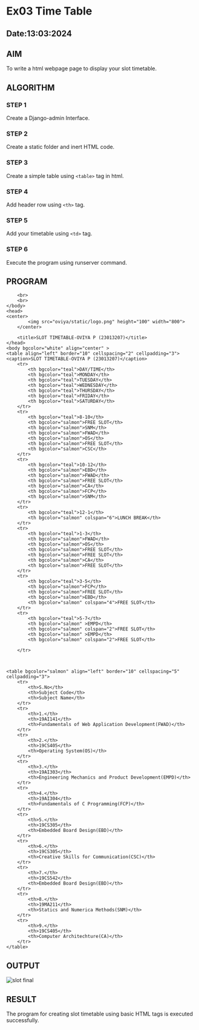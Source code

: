 # Ex03 Time Table
## Date:13:03:2024

## AIM
To write a html webpage page to display your slot timetable.

## ALGORITHM
### STEP 1
Create a Django-admin Interface.

### STEP 2
Create a static folder and inert HTML code.

### STEP 3
Create a simple table using ```<table>``` tag in html.

### STEP 4
Add header row using ```<th>``` tag.

### STEP 5
Add your timetable using ```<td>``` tag.

### STEP 6
Execute the program using runserver command.

## PROGRAM
<html>
    <title>TIME TABLE</title>
    <body>
       
        <br>
        <br>
    </body>
    <head>
    <center>
            <img src="oviya/static/logo.png" height="100" width="800">
        </center>

        <title>SLOT TIMETABLE-OVIYA P (23013207)</title>
    </head>
    <body bgcolor="white" align="center" >
    <table align="left" border="10" cellspacing="2" cellpadding="3">
    <caption>SLOT TIMETABLE-OVIYA P (23013207)</caption>
        <tr>
            <th bgcolor="teal">DAY/TIME</th>
            <th bgcolor="teal">MONDAY</th>
            <th bgcolor="teal">TUESDAY</th>
            <th bgcolor="teal">WEDNESDAY</th>
            <th bgcolor="teal">THURSDAY</th>
            <th bgcolor="teal">FRIDAY</th>
            <th bgcolor="teal">SATURDAY</th>
        </tr>
        <tr>
            <th bgcolor="teal">8-10</th>
            <th bgcolor="salmon">FREE SLOT</th>
            <th bgcolor="salmon">SNM</th>
            <th bgcolor="salmon">FWAD</th>
            <th bgcolor="salmon">OS</th>
            <th bgcolor="salmon">FREE SLOT</th>
            <th bgcolor="salmon">CSC</th>
        </tr>
        <tr>
            <th bgcolor="teal">10-12</th>
            <th bgcolor="salmon">EBD</th>
            <th bgcolor="salmon">FWAD</th>
            <th bgcolor="salmon">FREE SLOT</th>
            <th bgcolor="salmon">CA</th>
            <th bgcolor="salmon">FCP</th>
            <th bgcolor="salmon">SNM</th>
        </tr>
        <tr>
            <th bgcolor="teal">12-1</th>
            <th bgcolor="salmon" colspan="6">LUNCH BREAK</th>
        </tr>
        <tr>
            <th bgcolor="teal">1-3</th>
            <th bgcolor="salmon">FWAD</th>
            <th bgcolor="salmon">OS</th>
            <th bgcolor="salmon">FREE SLOT</th>
            <th bgcolor="salmon">FREE SLOT</th>
            <th bgcolor="salmon">CA</th>
            <th bgcolor="salmon">FREE SLOT</th>
        </tr>
        <tr>
            <th bgcolor="teal">3-5</th>
            <th bgcolor="salmon">FCP</th>
            <th bgcolor="salmon">FREE SLOT</th>
            <th bgcolor="salmon">EBD</th>
            <th bgcolor="salmon" colspan="4">FREE SLOT</th>
        </tr>
        <tr>
            <th bgcolor="teal">5-7</th>
            <th bgcolor="salmon" >EMPD</th>
            <th bgcolor="salmon" colspan="2">FREE SLOT</th>
            <th bgcolor="salmon" >EMPD</th>
            <th bgcolor="salmon" colspan="2">FREE SLOT</th>

        </tr>
        


    <table bgcolor="salmon" align="left" border="10" cellspacing="5" cellpadding="3">
        <tr>
            <th>S.No</th>
            <th>Subject Code</th>
            <th>Subject Name</th>
        </tr>
        <tr>
            <th>1.</th>
            <th>19AI141</th>
            <th>Fundamentals of Web Application Development(FWAD)</th>
        </tr>
        <tr>
            <th>2.</th>
            <th>19CS405</th>
            <th>Operating System(OS)</th>
        </tr>
        <tr>
            <th>3.</th>
            <th>19AI303</th>
            <th>Engineering Mechanics and Product Development(EMPD)</th>
        </tr>
        <tr>
            <th>4.</th>
            <th>19AI304</th>
            <th>Fundamentals of C Programming(FCP)</th>
        </tr>
        <tr>
            <th>5.</th>
            <th>19CS305</th>
            <th>Embedded Board Design(EBD)</th>
        </tr>
        <tr>
            <th>6.</th>
            <th>19CS305</th>
            <th>Creative Skills for Communication(CSC)</th>
        </tr>
        <tr>
            <th>7.</th>
            <th>19CS542</th>
            <th>Embedded Board Design(EBD)</th>
        </tr>
        <tr>
            <th>8.</th>
            <th>19MA211</th>
            <th>Statics and Numerica Methods(SNM)</th>
        </tr>
        <tr>
            <th>9.</th>
            <th>19CS405</th>
            <th>Computer Architechture(CA)</th>
        </tr>
    </table>
</body>
</html>
</html>

## OUTPUT
![slot final](https://github.com/Oviya24032K6/slot/assets/147139999/3fd53fba-b63d-4b68-b4d2-9b48678635e0)


## RESULT
The program for creating slot timetable using basic HTML tags is executed successfully.
